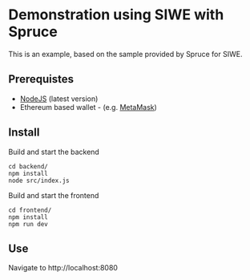 # Demonstration using SIWE with Spruce

This is an example, based on the sample provided by Spruce for SIWE.

## Prerequistes
 
- [NodeJS](https://nodejs.org/en/) (latest version)
- Ethereum based wallet - (e.g. [MetaMask](https://metamask.io/))

## Install

Build and start the backend

```
cd backend/
npm install
node src/index.js
```

Build and start the frontend

```
cd frontend/
npm install
npm run dev
```

## Use

Navigate to http://localhost:8080